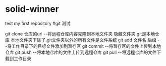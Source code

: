 # solid-winner
test my first repository
#git 测试

git clone 仓库的url --将远程仓库内容克隆到本地文件夹  隐藏文件夹.git是本地仓库 本地文件夹下除了.git文件夹以外的所有文件是文件系统
git add 文件名.后缀 --将工作目录下的目标文件添加到暂存区
git commit --将暂存区的文件上传到本地仓库
git push --将本地仓库的文件上传到远程仓库
git pull --将远程仓库的文件下载到工作目录

